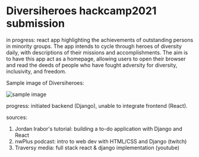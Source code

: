 # Diversiheroes hackcamp2021 submission
in progress: react app highlighting the achievements of outstanding persons in minority groups. The app intends to cycle through heroes of diversity daily, with descriptions of their missions and accomplishments. The aim is to have this app act as a homepage, allowing users to open their browser and read the deeds of people who have fought adversity for diversity, inclusivity, and freedom. 

Sample image of Diversiheroes: 

![sample image](https://github.com/jessaberry/hackcamp2021/blob/main/sample.png)

progress: initiated backend (Django), unable to integrate frontend (React). 

sources:
1. Jordan Irabor's tutorial: building a to-do application with Django and React 
2. nwPlus podcast: intro to web dev with HTML/CSS and Django (twitch)
3. Traversy media: full stack react & django implementation (youtube)
